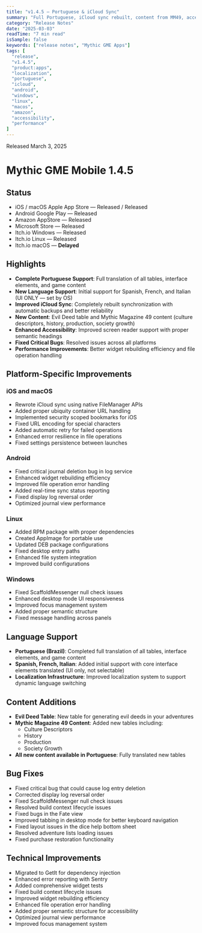 ```yaml
---
title: "v1.4.5 — Portuguese & iCloud Sync"
summary: "Full Portuguese, iCloud sync rebuilt, content from MM49, accessibility and stability across platforms"
category: "Release Notes"
date: "2025-03-03"
readTime: "7 min read"
isSample: false
keywords: ["release notes", "Mythic GME Apps"]
tags: [
  "release",
  "v1.4.5",
  "product:apps",
  "localization",
  "portuguese",
  "icloud",
  "android",
  "windows",
  "linux",
  "macos",
  "amazon",
  "accessibility",
  "performance"
]
---
```


Released March 3, 2025

# Mythic GME Mobile 1.4.5

## Status
- iOS / macOS Apple App Store — Released / Released
- Android Google Play — Released
- Amazon AppStore — Released
- Microsoft Store — Released
- Itch.io Windows — Released
- Itch.io Linux — Released
- Itch.io macOS — **Delayed**

## Highlights
- **Complete Portuguese Support**: Full translation of all tables, interface elements, and game content
- **New Language Support**: Initial support for Spanish, French, and Italian (UI ONLY — set by OS)
- **Improved iCloud Sync**: Completely rebuilt synchronization with automatic backups and better reliability
- **New Content**: Evil Deed table and Mythic Magazine 49 content (culture descriptors, history, production, society growth)
- **Enhanced Accessibility**: Improved screen reader support with proper semantic headings
- **Fixed Critical Bugs**: Resolved issues across all platforms
- **Performance Improvements**: Better widget rebuilding efficiency and file operation handling

## Platform-Specific Improvements

### iOS and macOS
- Rewrote iCloud sync using native FileManager APIs
- Added proper ubiquity container URL handling
- Implemented security scoped bookmarks for iOS
- Fixed URL encoding for special characters
- Added automatic retry for failed operations
- Enhanced error resilience in file operations
- Fixed settings persistence between launches

### Android
- Fixed critical journal deletion bug in log service
- Enhanced widget rebuilding efficiency
- Improved file operation error handling
- Added real-time sync status reporting
- Fixed display log reversal order
- Optimized journal view performance

### Linux
- Added RPM package with proper dependencies
- Created AppImage for portable use
- Updated DEB package configurations
- Fixed desktop entry paths
- Enhanced file system integration
- Improved build configurations

### Windows
- Fixed ScaffoldMessenger null check issues
- Enhanced desktop mode UI responsiveness
- Improved focus management system
- Added proper semantic structure
- Fixed message handling across panels

## Language Support
- **Portuguese (Brazil)**: Completed full translation of all tables, interface elements, and game content
- **Spanish, French, Italian**: Added initial support with core interface elements translated (UI only, not selectable)
- **Localization Infrastructure**: Improved localization system to support dynamic language switching

## Content Additions
- **Evil Deed Table**: New table for generating evil deeds in your adventures
- **Mythic Magazine 49 Content**: Added new tables including:
  - Culture Descriptors
  - History
  - Production
  - Society Growth
- **All new content available in Portuguese**: Fully translated new tables

## Bug Fixes
- Fixed critical bug that could cause log entry deletion
- Corrected display log reversal order
- Fixed ScaffoldMessenger null check issues
- Resolved build context lifecycle issues
- Fixed bugs in the Fate view
- Improved tabbing in desktop mode for better keyboard navigation
- Fixed layout issues in the dice help bottom sheet
- Resolved adventure lists loading issues
- Fixed purchase restoration functionality

## Technical Improvements
- Migrated to GetIt for dependency injection
- Enhanced error reporting with Sentry
- Added comprehensive widget tests
- Fixed build context lifecycle issues
- Improved widget rebuilding efficiency
- Enhanced file operation error handling
- Added proper semantic structure for accessibility
- Optimized journal view performance
- Improved focus management system
